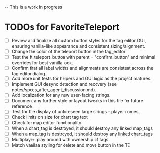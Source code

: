 -- This is a work in progress

# TODOs for FavoriteTeleport


- [ ] Review and finalize all custom button styles for the tag editor GUI, ensuring vanilla-like appearance and consistent sizing/alignment. 
- [ ] Change the color of the teleport button in the tag_editor
- [ ] Test the ft_teleport_button with parent = "confirm_button" and minimal overrides for best vanilla look.
- [ ] Confirm that all label widths and alignments are consistent across the tag editor dialog.
- [ ] Add more unit tests for helpers and GUI logic as the project matures.
- [ ] Implement GUI desync detection and recovery (see notes/specs_after_agent_discussion.md).
- [ ] Add localization for any new user-facing strings.
- [ ] Document any further style or layout tweaks in this file for future reference.
- [ ] Test for the display of unforeseen large strings - player names, 
- [ ] Check limits on size for chart tag text
- [ ] Check for map editor functionality
- [ ] When a chart_tag is destroyed, it should destroy any linked map_tags
- [ ] When a map_tag is destroyed, it should destroy any linked chart_tags
- [ ] Multiplayer: play around with ownership of tags
- [ ] Match vanilaa styling for delete and move button in the TE